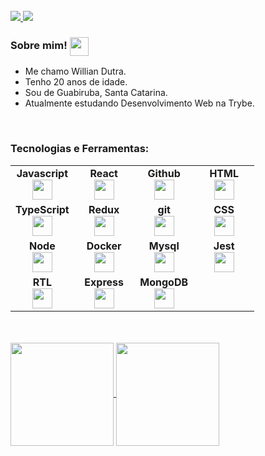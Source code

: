 <br>
<a href="https://www.linkedin.com/in/williandutra/">
  <img src="https://img.shields.io/badge/LinkedIn-0077B5?style=for-the-badge&logo=linkedin&logoColor=white">
</a>
<a href="mailto:contatowilliandutra@gmail.com">
  <img src="https://img.shields.io/badge/-Gmail-%23333?style=for-the-badge&logo=gmail&logoColor=white"></a>
</a>

 <h3>Sobre mim! <img src="https://raw.githubusercontent.com/MartinHeinz/MartinHeinz/master/wave.gif" width="30px" align="center"></h3>
 
 <ul>
  <li>Me chamo Willian Dutra.</li>
  <li>Tenho 20 anos de idade.</li>
  <li>Sou de Guabiruba, Santa Catarina.</li>
  <li>Atualmente estudando Desenvolvimento Web na Trybe.</li>
 </ul>

<br>

<div>
<h3>Tecnologias e Ferramentas:</h3>
<table width="320px">
  <tbody>
    <tr valign="top">
      <td width="80px" align="center">
        <span><strong>Javascript</strong></span><br>
        <img height="32px" src="https://upload.vectorlogo.zone/logos/javascript/images/239ec8a4-163e-4792-83b6-3f6d96911757.svg">
      </td>
      <td width="80px" align="center">
         <span><strong>React</strong></span><br>
         <img height="32px" src="https://cdn.jsdelivr.net/gh/devicons/devicon/icons/react/react-original.svg">
      </td>
      <td width="80px" align="center">
         <span><strong>Github</strong></span><br>
         <img height="32" src="https://www.vectorlogo.zone/logos/github/github-tile.svg">
      </td>
      <td width="80px" align="center">
         <span><strong>HTML</strong></span><br>
         <img height="32" src="https://cdn.jsdelivr.net/gh/devicons/devicon/icons/html5/html5-original.svg">
      </td>
    </tr>
    <tr valign="top">
      <td width="80px" align="center">
        <span><strong>TypeScript</strong></span><br>
        <img height="32px" src="https://www.vectorlogo.zone/logos/typescriptlang/typescriptlang-icon.svg">
      <td width="80px" align="center">
        <span><strong>Redux</strong></span><br>
        <img height="32" src="https://cdn.worldvectorlogo.com/logos/redux.svg">
      </td>
      <td width="80px" align="center">
        <span><strong>git</strong></span><br>
        <img height="32px" src="https://cdn.jsdelivr.net/gh/devicons/devicon/icons/git/git-plain.svg">
      </td>
      <td width="80px" align="center">
        <span><strong>CSS</strong></span><br>
        <img height="32px" src="https://cdn.jsdelivr.net/gh/devicons/devicon/icons/css3/css3-original.svg">
      </td>
     </tr>
     <tr valign="top">
       <td width="80px" align="center">
         <span><strong>Node</strong></span><br>
         <img height="32px" src="https://www.vectorlogo.zone/logos/nodejs/nodejs-icon.svg">
       </td>
       <td width="80px" align="center">
         <span><strong>Docker</strong></span><br>
         <img height="32px" src="https://www.vectorlogo.zone/logos/docker/docker-icon.svg">
       </td>
       <td width="80px" align="center">
         <span><strong>Mysql</strong></span><br>
         <img height="32px" src="https://www.vectorlogo.zone/logos/mysql/mysql-ar21.svg">
        </td>
        <td width="80px" align="center">
          <span><strong>Jest</strong></span><br>
          <img height="32px" src="https://www.vectorlogo.zone/logos/jestjsio/jestjsio-icon.svg">
        </td>
     </tr>
     <tr valign="top">
       <td width="80px" align="center">
         <span><strong>RTL</strong></span><br>
         <img height="32px" src="https://testing-library.com/img/octopus-128x128.png">
       </td>
       <td width="80px" align="center">
         <span><strong>Express</strong></span><br>
         <img height="32px" src="https://www.vectorlogo.zone/logos/expressjs/expressjs-ar21.svg">
       </td>
       <td width="80px" align="center">
         <span><strong>MongoDB</strong></span><br>
         <img height="32px" src="https://www.vectorlogo.zone/logos/mongodb/mongodb-ar21.svg">
        </td>
        <td width="80px" align="center">
<!--           <span><strong></strong></span><br> -->
<!--           <img height="32px" src=""> -->
        </td>
     </tr>
    </tbody>
</table>
</div>

<br>
<br>

<div>
  <a href='https://github.com/WillianDutra'>
    <img align='center' height='165em' src='https://github-readme-stats-williandutra.vercel.app/api?username=WillianDutra&theme=transparent&text_color=adbac7&title_color=ffffff&count_private=true'>
  </a>
  <a href='https://github.com/WillianDutra'>
    <img align='center' height='165em' src='https://github-readme-stats-williandutra.vercel.app/api/top-langs/?username=WillianDutra&layout=compact&theme=transparent&text_color=adbac7&title_color=ffffff&count_private=true'>
  </a>
</div>
